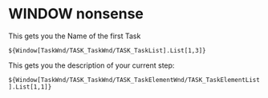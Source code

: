 # WINDOW nonsense

This gets you the Name of the first Task

`${Window[TaskWnd/TASK_TaskWnd/TASK_TaskList].List[1,3]}`

This gets you the description of your current step:

`${Window[TaskWnd/TASK_TaskWnd/TASK_TaskElementWnd/TASK_TaskElementList].List[1,1]}`